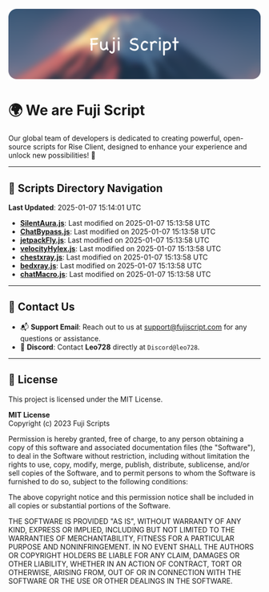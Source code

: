![Banner](.github/b.webp)

# 🌍 **We are Fuji Script**

Our global team of developers is dedicated to creating powerful, open-source scripts for Rise Client, designed to enhance your experience and unlock new possibilities! 🌟

---
<!-- SCRIPTS_NAVIGATION_START -->
## 📂 **Scripts Directory Navigation**

**Last Updated**: 2025-01-07 15:14:01 UTC

- **[SilentAura.js](scripts/SilentAura.js)**: Last modified on 2025-01-07 15:13:58 UTC
- **[ChatBypass.js](scripts/ChatBypass.js)**: Last modified on 2025-01-07 15:13:58 UTC
- **[jetpackFly.js](scripts/jetpackFly.js)**: Last modified on 2025-01-07 15:13:58 UTC
- **[velocityHylex.js](scripts/velocityHylex.js)**: Last modified on 2025-01-07 15:13:58 UTC
- **[chestxray.js](scripts/chestxray.js)**: Last modified on 2025-01-07 15:13:58 UTC
- **[bedxray.js](scripts/bedxray.js)**: Last modified on 2025-01-07 15:13:58 UTC
- **[chatMacro.js](scripts/chatMacro.js)**: Last modified on 2025-01-07 15:13:58 UTC

<!-- SCRIPTS_NAVIGATION_END -->

---

## 💬 **Contact Us**  
- 📬 **Support Email**: Reach out to us at [support@fujiscript.com](mailto:support@fujiscript.com) for any questions or assistance.  
- 💬 **Discord**: Contact **Leo728** directly at `Discord@leo728`.

---

## 📜 **License**

This project is licensed under the MIT License.  

**MIT License**  
Copyright (c) 2023 Fuji Scripts  

Permission is hereby granted, free of charge, to any person obtaining a copy of this software and associated documentation files (the "Software"), to deal in the Software without restriction, including without limitation the rights to use, copy, modify, merge, publish, distribute, sublicense, and/or sell copies of the Software, and to permit persons to whom the Software is furnished to do so, subject to the following conditions:  

The above copyright notice and this permission notice shall be included in all copies or substantial portions of the Software.  

THE SOFTWARE IS PROVIDED "AS IS", WITHOUT WARRANTY OF ANY KIND, EXPRESS OR IMPLIED, INCLUDING BUT NOT LIMITED TO THE WARRANTIES OF MERCHANTABILITY, FITNESS FOR A PARTICULAR PURPOSE AND NONINFRINGEMENT. IN NO EVENT SHALL THE AUTHORS OR COPYRIGHT HOLDERS BE LIABLE FOR ANY CLAIM, DAMAGES OR OTHER LIABILITY, WHETHER IN AN ACTION OF CONTRACT, TORT OR OTHERWISE, ARISING FROM, OUT OF OR IN CONNECTION WITH THE SOFTWARE OR THE USE OR OTHER DEALINGS IN THE SOFTWARE.  
